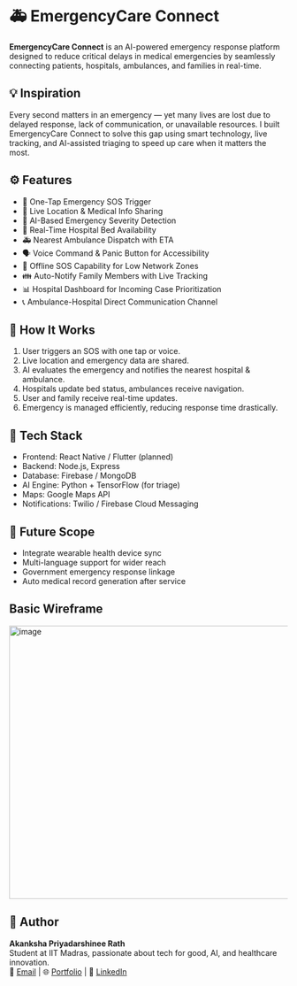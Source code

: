 # 🚑 EmergencyCare Connect

**EmergencyCare Connect** is an AI-powered emergency response platform designed to reduce critical delays in medical emergencies by seamlessly connecting patients, hospitals, ambulances, and families in real-time.

## 💡 Inspiration

Every second matters in an emergency — yet many lives are lost due to delayed response, lack of communication, or unavailable resources. I built EmergencyCare Connect to solve this gap using smart technology, live tracking, and AI-assisted triaging to speed up care when it matters the most.

## ⚙️ Features

- 🔴 One-Tap Emergency SOS Trigger
- 📍 Live Location & Medical Info Sharing
- 🧠 AI-Based Emergency Severity Detection
- 🏥 Real-Time Hospital Bed Availability
- 🚑 Nearest Ambulance Dispatch with ETA
- 🗣️ Voice Command & Panic Button for Accessibility
- 📶 Offline SOS Capability for Low Network Zones
- 👪 Auto-Notify Family Members with Live Tracking
- 📊 Hospital Dashboard for Incoming Case Prioritization
- 📞 Ambulance-Hospital Direct Communication Channel

## 📱 How It Works

1. User triggers an SOS with one tap or voice.
2. Live location and emergency data are shared.
3. AI evaluates the emergency and notifies the nearest hospital & ambulance.
4. Hospitals update bed status, ambulances receive navigation.
5. User and family receive real-time updates.
6. Emergency is managed efficiently, reducing response time drastically.

## 🧰 Tech Stack

- Frontend: React Native / Flutter (planned)
- Backend: Node.js, Express
- Database: Firebase / MongoDB
- AI Engine: Python + TensorFlow (for triage)
- Maps: Google Maps API
- Notifications: Twilio / Firebase Cloud Messaging

## 🚀 Future Scope

- Integrate wearable health device sync
- Multi-language support for wider reach
- Government emergency response linkage
- Auto medical record generation after service

## Basic Wireframe
<img width="1051" height="494" alt="image" src="https://github.com/user-attachments/assets/bf7a32c2-1352-4c17-b52b-010bf9e2fd04" />


## 👤 Author

**Akanksha Priyadarshinee Rath**  
Student at IIT Madras, passionate about tech for good, AI, and healthcare innovation.  
📧 [Email](mailto:akankshaprath2004@gmail.com) | 🌐 [Portfolio](akanksharath.vercel.app) | 💼 [LinkedIn](https://www.linkedin.com/in/akanksha-priyadarshinee-rath/)



